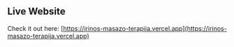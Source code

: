 ## Live Website

Check it out here: [https://irinos-masazo-terapija.vercel.app](https://irinos-masazo-terapija.vercel.app)
